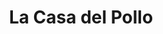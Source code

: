 ---
title: "La Casa del Pollo"
url: /ciudad-guayana-puerto-ordaz/la-casa-del-pollo/
shop: alimentos congelados
---